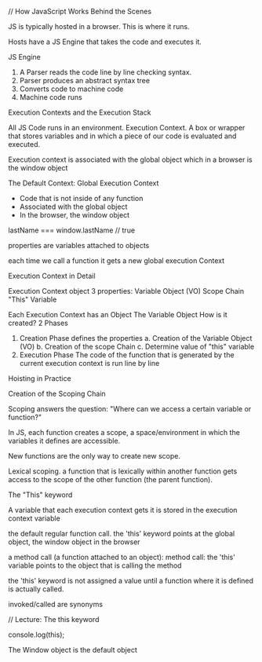 // How JavaScript Works Behind the Scenes

JS is typically hosted in a browser. This is where it runs.

Hosts have a JS Engine that takes the code and executes it.

JS Engine
1. A Parser reads the code line by line checking syntax.
2. Parser produces an abstract syntax tree
3. Converts code to machine code
4. Machine code runs

Execution Contexts and the Execution Stack

All JS Code runs in an environment. Execution Context. A box or wrapper that stores variables and in which a piece of our code is evaluated and executed.

Execution context is associated with the global object which in a browser is the window object

The Default Context:
Global Execution Context
- Code that is not inside of any function
- Associated with the global object
- In the browser, the window object

lastName === window.lastName
// true

properties are variables attached to objects

each time we call a function it gets a new global execution Context

Execution Context in Detail

Execution Context object
3 properties:
Variable Object (VO)
Scope Chain
"This" Variable

Each Execution Context has an Object
The Variable Object
How is it created? 2 Phases

1. Creation Phase defines the properties
  a. Creation of the Variable Object (VO)
  b. Creation of the scope Chain
  c. Determine value of "this" variable
2. Execution Phase
  The code of the function that is generated by the current execution context is run line by line

  Hoisting in Practice

  Creation of the Scoping Chain

  Scoping answers the question: "Where can we access a certain variable or function?"

  In JS, each function creates a scope, a space/environment in which the variables it defines are accessible.

  New functions are the only way to create new scope.

  Lexical scoping. a function that is lexically within another function gets access to the scope of the other function (the parent function).

  The "This" keyword

  A variable that each execution context gets
  it is stored in the execution context variable

the default
  regular function call. the 'this' keyword points at the global object, the window object in the browser

a method call (a function attached to an object):
  method call: the 'this' variable points to the object that is calling the method

the 'this' keyword is not assigned a value until a function where it is defined is actually called.

invoked/called are synonyms

// Lecture: The this keyword

console.log(this);

The Window object is the default object
